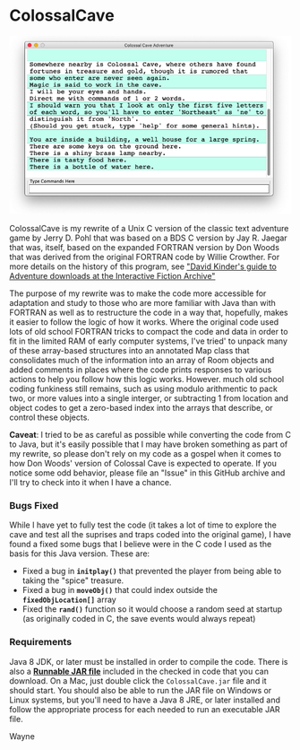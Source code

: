 # ColossalCave

<p align="center"><img src="https://github.com/wholder/ColossalCave/blob/master/images/ColossalCave%20Screenshot.png"></p>

ColossalCave is my rewrite of a Unix C version of the classic text adventure game by Jerry D. Pohl that was based on a BDS C version by Jay R. Jaegar that was, itself, based on the expanded FORTRAN version by Don Woods that was derived from the original FORTRAN code by Willie Crowther.  For more details on the history of this program, see ["David Kinder's guide to Adventure downloads at the Interactive Fiction Archive"](http://rickadams.org/adventure/e_downloads.html)

The purpose of my rewrite was to make the code more accessible for adaptation and study to those who are more familiar with Java than with FORTRAN as well as to restructure the code in a way that, hopefully, makes it easier to follow the logic of how it works.  Where the original code used lots of old school FORTRAN tricks to compact the code and data in order to fit in the limited RAM of early computer systems, I've tried' to unpack many of these array-based structures into an annotated Map class that consolidates much of the information into an array of Room objects and added comments in places where the code prints responses to various actions to help you follow how this logic works.  However. much old school coding funkiness still remains, such as using modulo arithmentic to pack two, or more values into a single interger, or subtracting 1 from location and object codes to get a zero-based index into the arrays that describe, or control these objects.

**Caveat**: I tried to be as careful as possible while converting the code from C to Java, but it's easily possible that I may have broken something as part of my rewrite, so please don't rely on my code as a gospel when it comes to how Don Woods' version of Colossal Cave is expected to operate.  If you notice some odd behavior, please file an "Issue" in this GitHub archive and I'll try to check into it when I have a chance.

### Bugs Fixed

While I have yet to fully test the code (it takes a lot of time to explore the cave and test all the suprises and traps coded into the original game), I have found a fixed some bugs that I believe were in the C code I used as the basis for this Java version.  These are:

 - Fixed a bug in **`initplay()`** that prevented the player from being able to taking the "spice" treasure.
 - Fixed a bug in **`moveObj()`** that could index outside the **`fixedObjLocation[]`** array
 - Fixed the **`rand()`** function so it would choose a random seed at startup (as originally coded in C, the save events would always repeat)

### Requirements
Java 8 JDK, or later must be installed in order to compile the code.  There is also a [**Runnable JAR file**](https://github.com/wholder/ColossalCave/tree/master/out/artifacts/ColossalCave_jar) included in the checked in code that you can download.   On a Mac, just double click the `ColossalCave.jar` file and it should start.  You should also be able to run the JAR file on Windows or Linux systems, but you'll need to have a Java 8 JRE, or later installed and follow the appropriate process for each needed to run an executable JAR file.

Wayne
